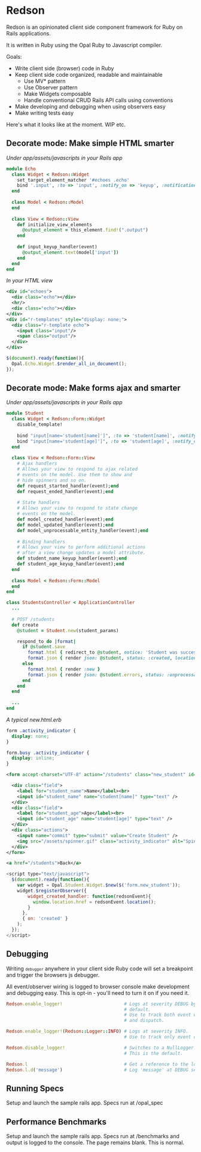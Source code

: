 # Redson

Redson is an opinionated client side component framework for Ruby on Rails applications. 

It is written in Ruby using the Opal Ruby to Javascript compiler.

Goals:

* Write client side (browser) code in Ruby
* Keep client side code organized, readable and maintainable
  * Use MV* pattern
  * Use Observer pattern
  * Make Widgets composable
  * Handle conventional CRUD Rails API calls using conventions
* Make developing and debugging when using observers easy
* Make writing tests easy

Here's what it looks like at the moment. WIP etc.

## Decorate mode: Make simple HTML smarter

_Under app/assets/javascripts in your Rails app_
```ruby
module Echo
  class Widget < Redson::Widget
    set_target_element_matcher '#echoes .echo'
    bind '.input', :to => 'input', :notify_on => 'keyup', :notification_handler => :input_keyup_handler    
  end
  
  class Model < Redson::Model
  end
  
  class View < Redson::View
    def initialize_view_elements
      @output_element = this_element.find!(".output")
    end
    
    def input_keyup_handler(event)
      @output_element.text(model['input'])
    end
  end
end
```

_In your HTML view_
```xml
<div id="echoes">
  <div class="echo"></div>
  <hr/>
  <div class="echo"></div>
</div>
<div id="r-templates" style="display: none;">
  <div class="r-template echo">
    <input class="input"/>
    <span class="output"/>
  </div>
</div>
```

```javascript
$(document).ready(function(){
  Opal.Echo.Widget.$render_all_in_document();
});
```

## Decorate mode: Make forms ajax and smarter

_Under app/assets/javascripts in your Rails app_
```ruby
module Student
  class Widget < Redson::Form::Widget
    disable_template!
    
    bind "input[name='student[name]']", :to => 'student[name]', :notify_on => 'keyup', :notification_handler => :student_name_keyup_handler
    bind "input[name='student[age]']", :to => 'student[age]', :notify_on => 'keyup', :notification_handler => :student_age_keyup_handler
  end
  
  class View < Redson::Form::View
    # Ajax handlers 
    # Allows your view to respond to ajax related
    # events on the model. Use them to show and 
    # hide spinners and so on.
    def request_started_handler(event);end
    def request_ended_handler(event);end
    
    # State handlers 
    # Allows your view to respond to state change
    # events on the model.
    def model_created_handler(event);end
    def model_updated_handler(event);end
    def model_unprocessable_entity_handler(event);end
    
    # Binding handlers
    # Allows your view to perform additional actions
    # after a view change updates a model attribute.
    def student_name_keyup_handler(event);end
    def student_age_keyup_handler(event);end
  end
  
  class Model < Redson::Form::Model
  end
end
```

```ruby
class StudentsController < ApplicationController
  ...
  
  # POST /students
  def create
    @student = Student.new(student_params)

    respond_to do |format|
      if @student.save
        format.html { redirect_to @student, notice: 'Student was successfully created.' }
        format.json { render json: @student, status: :created, location: student_url(@student) }
      else
        format.html { render :new }
        format.json { render json: @student.errors, status: :unprocessable_entity }
      end
    end
  end
  
  ...
end
```

_A typical new.html.erb_

```css
form .activity_indicator {
  display: none;
}

form.busy .activity_indicator {
  display: inline;
}
```

```xml
<form accept-charset="UTF-8" action="/students" class="new_student" id="new_student" method="post"><div style="display:none"><input name="utf8" type="hidden" value="&#x2713;" /><input name="authenticity_token" type="hidden" value="VaRmf+SWll5NSJPggOQ2I2zYMxYGEP53HBdTzzLjIMw=" /></div>

  <div class="field">
    <label for="student_name">Name</label><br>
    <input id="student_name" name="student[name]" type="text" />
  </div>
  <div class="field">
    <label for="student_age">Age</label><br>
    <input id="student_age" name="student[age]" type="text" />
  </div>
  <div class="actions">
    <input name="commit" type="submit" value="Create Student" />
    <img src="/assets/spinner.gif" class="activity_indicator" alt="Spinner">
  </div>
</form>

<a href="/students">Back</a>

```

```javascript
<script type="text/javascript">
  $(document).ready(function(){
    var widget = Opal.Student.Widget.$new($('form.new_student'));
    widget.$registerObserver({
        widget_created_handler: function(redsonEvent){
          window.location.href = redsonEvent.location();
        }
      },
      { on: 'created' }
    );
  });
</script>
```

## Debugging

Writing <code>`debugger`</code> anywhere in your client side Ruby code will set a breakpoint and trigger the browsers js debugger.

All event/observer wiring is logged to browser console make development and debugging easy. This is opt-in - you'll need to turn it on if you need it.

```ruby
Redson.enable_logger!                       # Logs at severity DEBUG by
                                            # default. 
                                            # Use to track both event wiring
                                            # and dispatch.

Redson.enable_logger!(Redson::Logger::INFO) # Logs at severity INFO. 
                                            # Use to track only event dispatch.

Redson.disable_logger!                      # Switches to a NullLogger. 
                                            # This is the default.

Redson.l                                    # Get a reference to the logger.
Redson.l.d('message')                       # Log 'message' at DEBUG severity.

```

## Running Specs

Setup and launch the sample rails app. Specs run at /opal_spec

## Performance Benchmarks

Setup and launch the sample rails app. Specs run at /benchmarks and output is logged to the console. The page remains blank. This is normal.